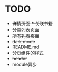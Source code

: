# TODO

* ~~详情页面~~
  ~~* 关联书籍~~
* ~~分类列表页面~~
* ~~所有列表页面~~
* ~~dark mode~~
* README.md
* 分页组件的样式
* ~~header~~
* module异步
